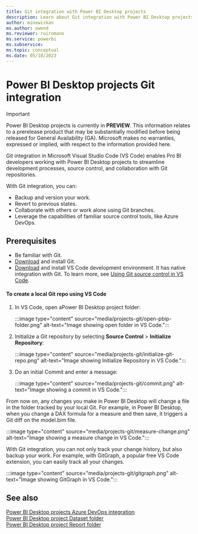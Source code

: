 ```yaml
---
title: Git integration with Power BI Desktop projects
description: Learn about Git integration with Power BI Desktop projects
author: minewiskan
ms.author: owend
ms.reviewer: ruiromano
ms.service: powerbi
ms.subservice:
ms.topic: conceptual
ms.date: 05/18/2023
---
```


# Power BI Desktop projects Git integration

> [!IMPORTANT]
> Power BI Desktop projects is currently in **PREVIEW**. This information relates to a prerelease product that may be substantially modified before being released for General Availability (GA). Microsoft makes no warranties, expressed or implied, with respect to the information provided here.

Git integration in Microsoft Visual Studio Code (VS Code) enables Pro BI developers working with Power BI Desktop projects to streamline development processes, source control, and collaboration with Git repositories.

With Git integration, you can:

- Backup and version your work.
- Revert to previous states.
- Collaborate with others or work alone using Git branches.
- Leverage the capabilities of familiar source control tools, like Azure DevOps.

## Prerequisites

- Be familiar with Git.
- [Download](/devops/develop/git/install-and-set-up-git) and install Git.
- [Download](https://code.visualstudio.com/) and install VS Code development environment. It has native integration with Git. To learn more, see [Using Git source control in VS Code](https://code.visualstudio.com/docs/sourcecontrol/overview).

#### To create a local Git repo using VS Code

1. In VS Code, open aPower BI Desktop project folder:

    :::image type="content" source="media/projects-git/open-pbip-folder.png" alt-text="Image showing open folder in VS Code.":::

1. Initialize a Git repository by selecting **Source Control** > **Initialize Repository**:

    :::image type="content" source="media/projects-git/initialize-git-repo.png" alt-text="Image showing Initialize Repository in VS Code.":::

1. Do an initial Commit and enter a message:

    :::image type="content" source="media/projects-git/commit.png" alt-text="Image showing a commit in VS Code.":::

From now on, any changes you make in Power BI Desktop will change a file in the folder tracked by your local Git. For example, in Power BI Desktop, when you change a DAX formula for a measure and then save, it triggers a Git diff on the model.bim file.

:::image type="content" source="media/projects-git/measure-change.png" alt-text="Image showing a measure change in VS Code.":::

With Git integration, you can not only track your change history, but also backup your work. For example, with GitGraph, a popular free VS Code extension, you can easily track all your changes.

:::image type="content" source="media/projects-git/gitgraph.png" alt-text="Image showing GitGraph in VS Code.":::

## See also

[Power BI Desktop projects Azure DevOps integration](projects-git.md)  
[Power BI Desktop project Dataset folder](projects-dataset.md)  
[Power BI Desktop project Report folder](projects-report.md)  
